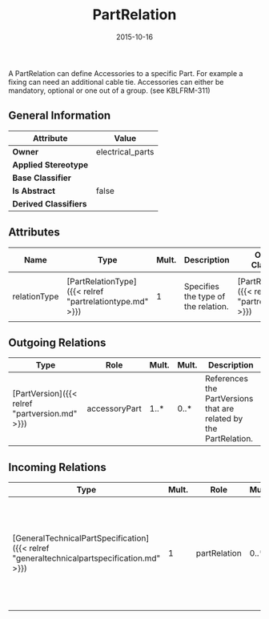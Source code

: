 ﻿---
title: PartRelation
toc: false
type: specs
date: "2015-10-16"
draft: false
specification: VEC
version: 1.1.2
documentType: "Recommendation"
elementType: Class
classes:
  - PartRelation
menu_name: vec-1.1.2
---
<p>A PartRelation can define Accessories to a specific Part. For example a fixing can need an additional cable tie. Accessories can either be mandatory, optional or one out of a group.  (see KBLFRM-311) </p>

## General Information

| Attribute               | Value |
|-------------------------|-------|
| **Owner**               | electrical_parts |
| **Applied Stereotype**  |   |
| **Base Classifier**     |   |
| **Is Abstract**         | false |
| **Derived Classifiers** |   |

## Attributes
|  Name  |  Type  |  Mult.  |  Description  |  Owning Classifier  |
|--------|--------|---------|---------------|--------------|
|relationType | [PartRelationType]({{< relref "partrelationtype.md" >}}) | 1 | <p>Specifies the type of the relation. </p> | [PartRelation]({{< relref "partrelation.md" >}}) |

## Outgoing Relations
|    Type  |   Role   |   Mult.   |   Mult.   |   Description   |
|----------|----------|-----------|-----------|-----------------|
| [PartVersion]({{< relref "partversion.md" >}}) | accessoryPart | 1..* | 0..* | References the PartVersions that are related by the PartRelation. |
##  Incoming Relations
|    Type  |   Mult.  |   Role    |   Mult.   |   Description  |
|----------|----------|-----------|-----------|----------------|
| [GeneralTechnicalPartSpecification]({{< relref "generaltechnicalpartspecification.md" >}}) | 1 | partRelation | 0..* | Specifies possible relations (accessories) of the specified part with other PartVersion (e.g. caps, clips). |
